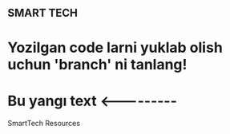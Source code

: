 ## SMART TECH

# Yozilgan code larni yuklab olish uchun 'branch' ni tanlang!

# Bu yangı text <---------

SmartTech Resources
